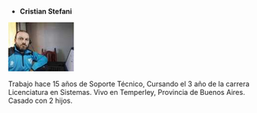 * **Cristian Stefani** 

![Vista](/design/Img/CristianStefani.jpeg)

Trabajo hace 15 años de Soporte Técnico, Cursando el 3 año de la carrera Licenciatura en Sistemas.
Vivo en Temperley, Provincia de Buenos Aires.
Casado con 2 hijos.


